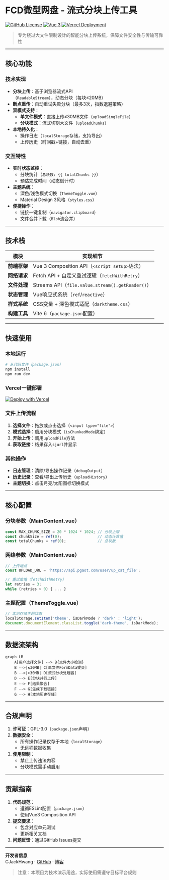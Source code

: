 # FCD微型网盘 - 流式分块上传工具

[![GitHub License](https://img.shields.io/badge/License-GPL%203.0-blue.svg?style=flat)](https://www.gnu.org/licenses/gpl-3.0.html)
[![Vue 3](https://img.shields.io/badge/Vue.js-3.5%2B-brightgreen?logo=vue.js)](https://vuejs.org/)
[![Vercel Deployment](https://img.shields.io/badge/Deploy%20on-Vercel-black?logo=vercel)](https://vercel.com)

> 专为绕过大文件限制设计的智能分块上传系统，保障文件安全性与传输可靠性

---

## 核心功能

### 技术实现
- **分块上传**：基于浏览器流式API（`ReadableStream`），动态分块（每块≤20MB）
- **断点重传**：自动重试失败分块（最多3次，指数退避策略）
- **双模式支持**：
  - **单文件模式**：直接上传≤30MB文件（`uploadSingleFile`）
  - **分块模式**：流式切割大文件（`uploadChunks`）
- **本地持久化**：
  - 操作日志（`localStorage`存储，支持导出）
  - 上传历史（时间戳+链接，自动去重）

### 交互特性
- **实时状态监控**：
  - 分块统计（`总块数: {{ totalChunks }}`）
  - 预估完成时间（动态倒计时）
- **主题系统**：
  - 深色/浅色模式切换（`ThemeToggle.vue`）
  - Material Design 3风格（`styles.css`）
- **便捷操作**：
  - 链接一键复制（`navigator.clipboard`）
  - 文件合并下载（`Blob`流合并）

---

## 技术栈

| 模块          | 实现细节                                                                 |
|---------------|--------------------------------------------------------------------------|
| **前端框架**  | Vue 3 Composition API（`<script setup>`语法）                           |
| **网络请求**  | Fetch API + 自定义重试逻辑（`fetchWithRetry`）                          |
| **文件处理**  | Streams API（`file.value.stream().getReader()`）                        |
| **状态管理**  | Vue响应式系统（`ref`/`reactive`）                                       |
| **样式系统**  | CSS变量 + 深色模式适配（`darktheme.css`）                               |
| **构建工具**  | Vite 6（`package.json`配置）                                            |

---

## 快速使用

### 本地运行
```bash
# 从代码文件（package.json）
npm install
npm run dev
```
### Vercel一键部署
[![Deploy with Vercel](https://vercel.com/button)](https://vercel.com/import/project?template=https://github.com/CJackHwang/Fuck-Codemao-Detection)


### 文件上传流程
1. **选择文件**：拖放或点击选择（`<input type="file">`）
2. **模式选择**：启用分块模式（`isChunkedMode`绑定）
3. **开始上传**：调用`uploadFile`方法
4. **获取链接**：结果存入`sjurl`并显示

### 其他操作
- **日志管理**：清除/导出操作记录（`debugOutput`）
- **历史记录**：查看/导出上传历史（`uploadHistory`）
- **主题切换**：点击月亮/太阳图标切换模式

---

## 核心配置

### 分块参数（MainContent.vue）
```javascript
const MAX_CHUNK_SIZE = 20 * 1024 * 1024; // 分块上限
const chunkSize = ref(0);                // 动态计算值
const totalChunks = ref(0);              // 总块数
```

### 网络参数（MainContent.vue）
```javascript
// 上传端点
const UPLOAD_URL = 'https://api.pgaot.com/user/up_cat_file';

// 重试策略（fetchWithRetry）
let retries = 3;
while (retries > 0) { ... }
```

### 主题配置（ThemeToggle.vue）
```javascript
// 本地存储主题状态
localStorage.setItem('theme', isDarkMode ? 'dark' : 'light');
document.documentElement.classList.toggle('dark-theme', isDarkMode);
```

---

## 数据流架构

```mermaid
graph LR
    A[用户选择文件] --> B{文件大小检测}
    B -->|≤30MB| C[单文件FormData提交]
    B -->|>30MB| D[流式分块处理器]
    D --> E[分块并行上传]
    E --> F[结果聚合]
    F --> G[生成下载链接]
    G --> H[本地历史存储]
```

---

## 合规声明

1. **许可证**：GPL-3.0（`package.json`声明）
2. **数据安全**：
   - 所有操作记录仅存于本地（`localStorage`）
   - 无远程数据收集
3. **使用限制**：
   - 禁止上传违法内容
   - 分块模式需手动启用

---

## 贡献指南

1. **代码规范**：
   - 遵循ESLint配置（`package.json`）
   - 使用Vue3 Composition API
2. **提交要求**：
   - 包含对应单元测试
   - 更新相关文档
3. **问题反馈**：通过GitHub Issues提交

---

**开发者信息**  
CJackHwang · [GitHub](https://github.com/CJackHwang) · [博客](http://www.cjack.cfd)

> 注意：本项目为技术演示用途，实际使用需遵守目标平台规则